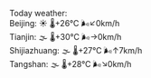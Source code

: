 Today weather:  
Beijing: ☀️ 🌡️+26°C 🌬️↙0km/h  
Tianjin: 🌫  🌡️+30°C 🌬️→0km/h  
Shijiazhuang: 🌫  🌡️+27°C 🌬️↑7km/h  
Tangshan: 🌫  🌡️+28°C 🌬️↘0km/h  
